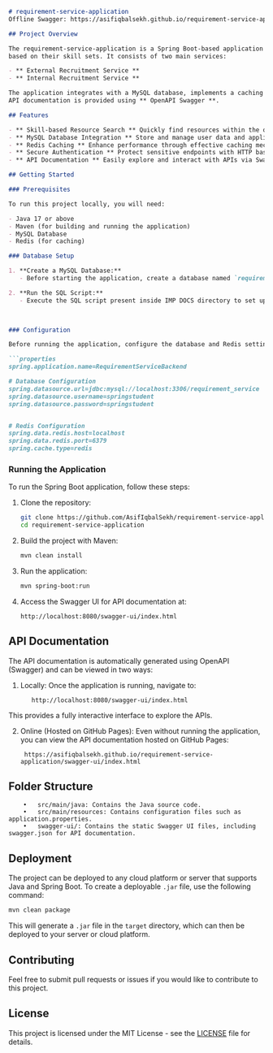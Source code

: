 ```markdown
# requirement-service-application
Offline Swagger: https://asifiqbalsekh.github.io/requirement-service-application/swagger-ui/index.html

## Project Overview

The requirement-service-application is a Spring Boot-based application designed to help organizations find the right personnel
based on their skill sets. It consists of two main services:

- ** External Recruitment Service **
- ** Internal Recruitment Service **

The application integrates with a MySQL database, implements a caching mechanism using Redis, and uses HTTP basic authentication.
API documentation is provided using ** OpenAPI Swagger **.

## Features

- ** Skill-based Resource Search ** Quickly find resources within the organization/outside the organization(vendor) based on specific skill sets.
- ** MySQL Database Integration ** Store and manage user data and application configurations.
- ** Redis Caching ** Enhance performance through effective caching mechanisms.
- ** Secure Authentication ** Protect sensitive endpoints with HTTP basic authentication using spring sercurity.
- ** API Documentation ** Easily explore and interact with APIs via Swagger UI.

## Getting Started

### Prerequisites

To run this project locally, you will need:

- Java 17 or above
- Maven (for building and running the application)
- MySQL Database
- Redis (for caching)

### Database Setup

1. **Create a MySQL Database:**
   - Before starting the application, create a database named `requirement_service`.

2. **Run the SQL Script:**
   - Execute the SQL script present inside IMP DOCS directory to set up the necessary tables and default user/password: admin/fun123

  

### Configuration

Before running the application, configure the database and Redis settings in `application.properties` as per your conguration:

```properties
spring.application.name=RequirementServiceBackend

# Database Configuration
spring.datasource.url=jdbc:mysql://localhost:3306/requirement_service
spring.datasource.username=springstudent
spring.datasource.password=springstudent


# Redis Configuration
spring.data.redis.host=localhost
spring.data.redis.port=6379
spring.cache.type=redis
```

### Running the Application

To run the Spring Boot application, follow these steps:

1. Clone the repository:
   ```bash
   git clone https://github.com/AsifIqbalSekh/requirement-service-application.git
   cd requirement-service-application
   ```

2. Build the project with Maven:
   ```bash
   mvn clean install
   ```

3. Run the application:
   ```bash
   mvn spring-boot:run
   ```

4. Access the Swagger UI for API documentation at:
   ```
   http://localhost:8080/swagger-ui/index.html
   ```

## API Documentation

The API documentation is automatically generated using OpenAPI (Swagger) and can be viewed in two ways:

1.	Locally: Once the application is running, navigate to:

           http://localhost:8080/swagger-ui/index.html

This provides a fully interactive interface to explore the APIs.

2.	Online (Hosted on GitHub Pages):
Even without running the application, you can view the API documentation hosted on GitHub Pages:

         https://asifiqbalsekh.github.io/requirement-service-application/swagger-ui/index.html 

## Folder Structure

```
	•	src/main/java: Contains the Java source code.
	•	src/main/resources: Contains configuration files such as application.properties.
	•	swagger-ui/: Contains the static Swagger UI files, including swagger.json for API documentation.
```

## Deployment

The project can be deployed to any cloud platform or server that supports Java and Spring Boot. To create a deployable `.jar` file, use the following command:

```bash
mvn clean package
```

This will generate a `.jar` file in the `target` directory, which can then be deployed to your server or cloud platform.

## Contributing

Feel free to submit pull requests or issues if you would like to contribute to this project.

## License

This project is licensed under the MIT License - see the [LICENSE](LICENSE) file for details.
